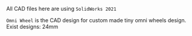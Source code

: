 All CAD files here are using `SolidWorks 2021`

`Omni Wheel` is the CAD design for custom made tiny omni wheels design.
Exist designs:
  24mm
